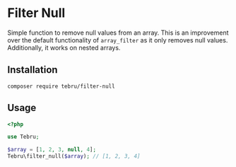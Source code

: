 Filter Null
===========

Simple function to remove null values from an array.  This is an improvement
over the default functionality of `array_filter` as it only removes null
values.  Additionally, it works on nested arrays.

Installation
------------

```
composer require tebru/filter-null
```

Usage
-----

```php
<?php

use Tebru;

$array = [1, 2, 3, null, 4];
Tebru\filter_null($array); // [1, 2, 3, 4]
```
